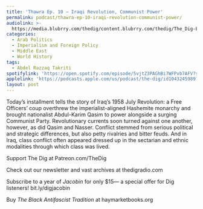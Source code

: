 ```yaml
---
title: 'Thawra Ep. 10 – Iraqi Revolution, Communist Power'
permalink: podcast/thawra-ep-10-iraqi-revolution-communist-power/
audiolink: >-
  https://media.blubrry.com/thedig/content.blubrry.com/thedig/The_Dig-EP_445-Takriti.mp3
categories:
  - Arab Politics
  - Imperialism and Foreign Policy
  - Middle East
  - World History
tags:
  - Abdel Razzaq Takriti
spotifylink: 'https://open.spotify.com/episode/5vjtZ3PAGhBi7WFPvb7AFV?si=fd7d03e33b0b4afe'
applelink: 'https://podcasts.apple.com/us/podcast/the-dig/id1043245989?i=1000655266357'
layout: post
---
```


Today’s installment tells the story of Iraq’s 1958 July Revolution: a Free Officers’ coup overthrew the imperialist-aligned Hashemite monarchy and brought nationalist Abdul-Karim Qasim to power alongside a surging Communist Party. Revolutionary currents soon turned against one another, however, as did Qasim and Nasser. Conflict stemmed from serious political and strategic differences, but also petty rivalries and bitter feuds. And in Iraq, class conflict often appeared dressed up in the sectarian and ethnic modalities through which class was lived.

Support The Dig at Patreon.com/TheDig

Check out our newsletter and vast archives at thedigradio.com

Subscribe to a year of *Jacobin* for only $15— a special offer for Dig listeners! bit.ly/digjacobin

Buy *The Black Antifascist Tradition* at haymarketbooks.org
